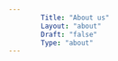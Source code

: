 ```yaml
---
        Title: "About us"
        Layout: "about"
        Draft: "false"
        Type: "about"
---
```


